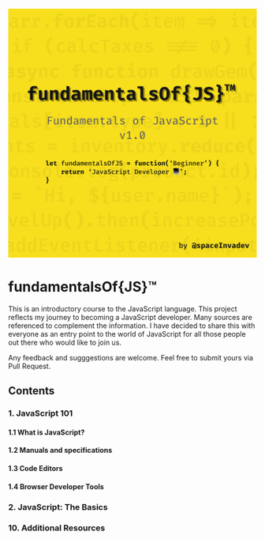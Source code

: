 ![Cover of Fundamentals of JS](./fundamentals-of-js-ig-cover.png)

# fundamentalsOf{JS}™️

This is an introductory course to the JavaScript language. This project reflects my journey to becoming a JavaScript developer. Many sources are referenced to complement the information. I have decided to share this with everyone as an entry point to the world of JavaScript for all those people out there who would like to join us.

Any feedback and sugggestions are welcome. Feel free to submit yours via Pull Request.

## Contents

### 1. JavaScript 101

#### 1.1 What is JavaScript?

#### 1.2 Manuals and specifications

#### 1.3 Code Editors

#### 1.4 Browser Developer Tools

### 2. JavaScript: The Basics

### 10. Additional Resources